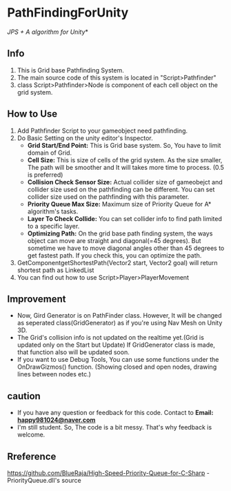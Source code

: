 # PathFindingForUnity
**JPS + A* algorithm for Unity**

## Info
1. This is Grid base Pathfinding System.
2. The main source code of this system is located in "Script>Pathfinder"
3. class Script>Pathfinder>Node is component of each cell object on the grid system.

## How to Use
1. Add Pathfinder Script to your gameobject need pathfinding.
2. Do Basic Setting on the unity editor's Inspector.
    * **Grid Start/End Point:** This is Grid base system. So, You have to limit domain of Grid.
    * **Cell Size:** This is size of cells of the grid system. As the size smaller, The path will be smoother and It will takes more time to process. (0.5 is preferred)
    * **Collision Check Sensor Size:** Actual collider size of gameobejct and collider size used on the pathfinding can be different. You can set collider size used on the pathfinding with this parameter.
    * **Priority Queue Max Size:** Maximum size of Priority Queue for A* algorithm's tasks.
    * **Layer To Check Collide:** You can set collider info to find path limited to a specific layer.
    * **Optimizing Path:** On the grid base path finding system, the ways object can move are straight and diagonal(=45 degrees). But sometime we have to move diagonal angles other than 45 degrees to get fastest path. If you check this, you can optimize the path.
3. GetComponent<PathFinder>getShortestPath(Vector2 start, Vector2 goal) will return shortest path as LinkedList<Vector2>
4. You can find out how to use Script>Player>PlayerMovement

## Improvement
* Now, Gird Generator is on PathFinder class. However, It will be changed as seperated class(GridGenerator) as if you're using Nav Mesh on Unity 3D.
* The Grid's collision info is not updated on the realtime yet.(Grid is updated only on the Start but Update) If GridGenerator class is made, that function also will be updated soon.
* If you want to use Debug Tools, You can use some functions under the OnDrawGizmos() function. (Showing closed and open nodes, drawing lines between nodes etc.)

## caution
* If you have any question or feedback for this code. Contact to **Email: happy981024@naver.com**
* I'm still student. So, The code is a bit messy. That's why feedback is welcome.

## Rreference
https://github.com/BlueRaja/High-Speed-Priority-Queue-for-C-Sharp - PriorityQueue.dll's source

